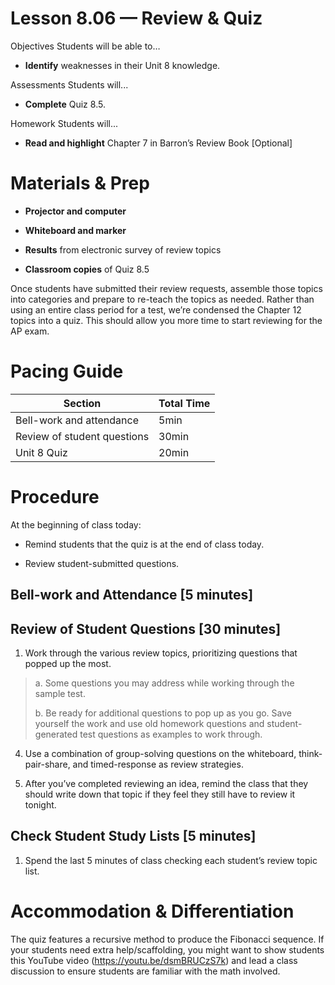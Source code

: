 Lesson 8.06 — Review & Quiz
====================================================================================================

Objectives Students will be able to…

-   **Identify** weaknesses in their Unit 8 knowledge.

Assessments Students will...

-   **Complete** Quiz 8.5.

Homework Students will...

-   **Read and highlight** Chapter 7 in Barron’s Review Book \[Optional\]

Materials & Prep
================

-   **Projector and computer**

-   **Whiteboard and marker**

-   **Results** from electronic survey of review topics

-   **Classroom copies** of Quiz 8.5

Once students have submitted their review requests, assemble those topics into categories and prepare to re-teach the topics as needed. Rather than using an entire class period for a test, we’re condensed the Chapter 12 topics into a quiz. This should allow you more time to start reviewing for the AP exam.

Pacing Guide
============

| Section                     | Total Time |
|-----------------------------|------------|
| Bell-work and attendance    | 5min       |
| Review of student questions | 30min      |
| Unit 8 Quiz                 | 20min      |

Procedure
=========

At the beginning of class today:

-   Remind students that the quiz is at the end of class today.

-   Review student-submitted questions.

Bell-work and Attendance \[5 minutes\]
--------------------------------------

Review of Student Questions \[30 minutes\]
------------------------------------------

1. Work through the various review topics, prioritizing questions that popped up the most.

> a. Some questions you may address while working through the sample test.
>
> b. Be ready for additional questions to pop up as you go. Save yourself the work and use old homework questions and student-generated test questions as examples to work through.

4. Use a combination of group-solving questions on the whiteboard, think-pair-share, and timed-response as review strategies.

5. After you’ve completed reviewing an idea, remind the class that they should write down that topic if they feel they still have to review it tonight.

Check Student Study Lists \[5 minutes\]
---------------------------------------

1. Spend the last 5 minutes of class checking each student’s review topic list.

Accommodation & Differentiation
===============================

The quiz features a recursive method to produce the Fibonacci sequence. If your students need extra help/scaffolding, you might want to show students this YouTube video (<https://youtu.be/dsmBRUCzS7k>) and lead a class discussion to ensure students are familiar with the math involved.
